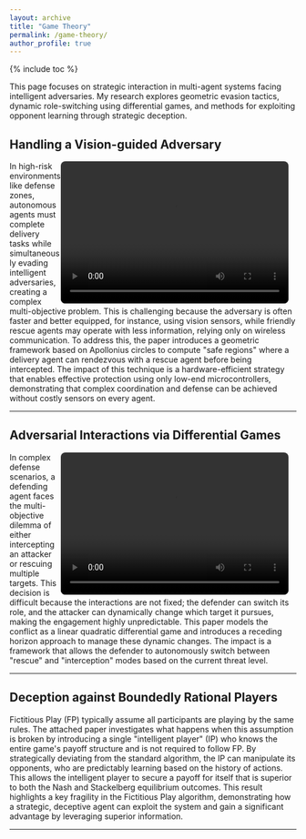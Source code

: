 ```yaml
---
layout: archive
title: "Game Theory"
permalink: /game-theory/
author_profile: true
---
```

{% include toc %}

This page focuses on strategic interaction in multi-agent systems facing intelligent adversaries. My research explores geometric evasion tactics, dynamic role-switching using differential games, and methods for exploiting opponent learning through strategic deception.

## Handling a Vision-guided Adversary

<video width="400" height="250" controls style="float: right; margin-right: 1em; border-radius: 8px;" src="/media/2_GameTheory/2. Intro Rescue.mp4">
  Your browser does not support the video tag.
</video>

In high-risk environments like defense zones, autonomous agents must complete delivery tasks while simultaneously evading intelligent adversaries, creating a complex multi-objective problem. This is challenging because the adversary is often faster and better equipped, for instance, using vision sensors, while friendly rescue agents may operate with less information, relying only on wireless communication. To address this, the paper introduces a geometric framework based on Apollonius circles to compute "safe regions" where a delivery agent can rendezvous with a rescue agent before being intercepted. The impact of this technique is a hardware-efficient strategy that enables effective protection using only low-end microcontrollers, demonstrating that complex coordination and defense can be achieved without costly sensors on every agent. 

---

## Adversarial Interactions via Differential Games

<video width="400" height="250" controls style="float: right; margin-right: 1em; border-radius: 8px;" src="/media/2_GameTheory/TAD_New_Expt_2_revision_submit_final.mp4">
  Your browser does not support the video tag.
</video>

In complex defense scenarios, a defending agent faces the multi-objective dilemma of either intercepting an attacker or rescuing multiple targets. This decision is difficult because the interactions are not fixed; the defender can switch its role, and the attacker can dynamically change which target it pursues, making the engagement highly unpredictable. This paper models the conflict as a linear quadratic differential game and introduces a receding horizon approach to manage these dynamic changes. The impact is a framework that allows the defender to autonomously switch between "rescue" and "interception" modes based on the current threat level.

---

## Deception against Boundedly Rational Players

Fictitious Play (FP) typically assume all participants are playing by the same rules. The attached paper investigates what happens when this assumption is broken by introducing a single "intelligent player" (IP) who knows the entire game's payoff structure and is not required to follow FP. By strategically deviating from the standard algorithm, the IP can manipulate its opponents, who are predictably learning based on the history of actions. This allows the intelligent player to secure a payoff for itself that is superior to both the Nash and Stackelberg equilibrium outcomes. This result highlights a key fragility in the Fictitious Play algorithm, demonstrating how a strategic, deceptive agent can exploit the system and gain a significant advantage by leveraging superior information.

---
